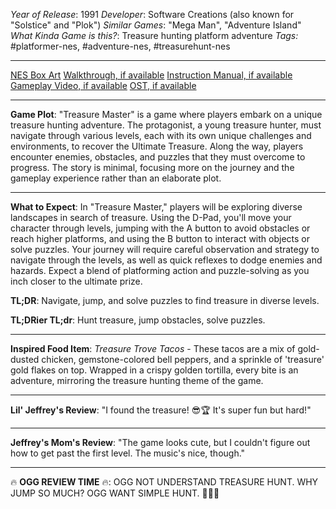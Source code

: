 *Year of Release*: 1991
*Developer*: Software Creations (also known for "Solstice" and "Plok")
*Similar Games*: "Mega Man", "Adventure Island"
*What Kinda Game is this?*: Treasure hunting platform adventure
*Tags:* #platformer-nes, #adventure-nes, #treasurehunt-nes

---
[NES Box Art](https://www.google.com/search?tbm=isch&q=NES+Box+Art+Treasure+Master) 
[Walkthrough, if available](https://www.google.com/search?q=Walkthrough+NES+Treasure+Master)
[Instruction Manual, if available](https://www.google.com/search?q=NES+Instruction+Manual+Treasure+Master)
[Gameplay Video, if available](https://www.youtube.com/results?search_query=gameplay+NES+Treasure+Master) 
[OST, if available](https://www.youtube.com/results?search_query=gameplay+NES+Treasure+Master+OST)

- - -
**Game Plot**: "Treasure Master" is a game where players embark on a unique treasure hunting adventure. The protagonist, a young treasure hunter, must navigate through various levels, each with its own unique challenges and environments, to recover the Ultimate Treasure. Along the way, players encounter enemies, obstacles, and puzzles that they must overcome to progress. The story is minimal, focusing more on the journey and the gameplay experience rather than an elaborate plot.

- - -
**What to Expect**: In "Treasure Master," players will be exploring diverse landscapes in search of treasure. Using the D-Pad, you'll move your character through levels, jumping with the A button to avoid obstacles or reach higher platforms, and using the B button to interact with objects or solve puzzles. Your journey will require careful observation and strategy to navigate through the levels, as well as quick reflexes to dodge enemies and hazards. Expect a blend of platforming action and puzzle-solving as you inch closer to the ultimate prize.

**TL;DR**: Navigate, jump, and solve puzzles to find treasure in diverse levels.

**TL;DRier TL;dr**: Hunt treasure, jump obstacles, solve puzzles.

---
**Inspired Food Item**: *Treasure Trove Tacos* - These tacos are a mix of gold-dusted chicken, gemstone-colored bell peppers, and a sprinkle of 'treasure' gold flakes on top. Wrapped in a crispy golden tortilla, every bite is an adventure, mirroring the treasure hunting theme of the game.

---
**Lil' Jeffrey's Review**: "I found the treasure! 😎🏆 It's super fun but hard!"

---
**Jeffrey's Mom's Review**: "The game looks cute, but I couldn't figure out how to get past the first level. The music's nice, though."

---
🔥 **OGG REVIEW TIME** 🔥: OGG NOT UNDERSTAND TREASURE HUNT. WHY JUMP SO MUCH? OGG WANT SIMPLE HUNT. 🐘🔥🚫